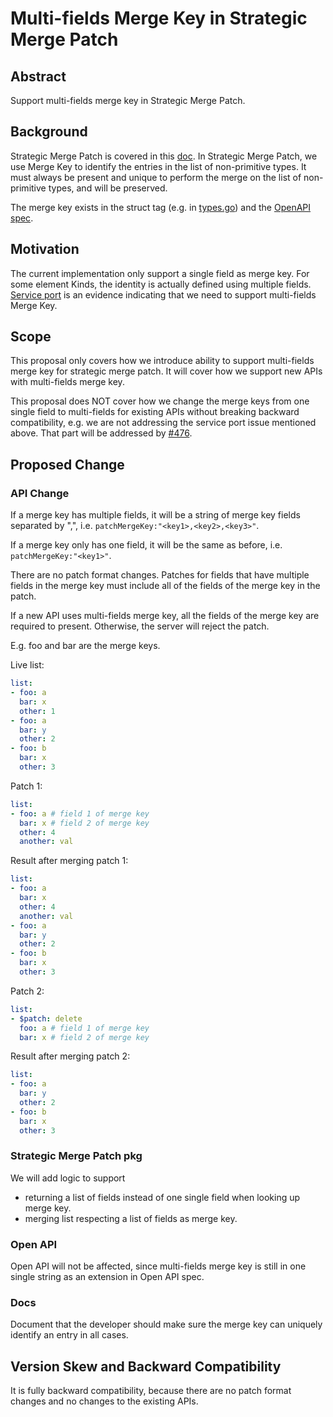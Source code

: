 # Multi-fields Merge Key in Strategic Merge Patch

## Abstract

Support multi-fields merge key in Strategic Merge Patch.

## Background

Strategic Merge Patch is covered in this [doc](/contributors/devel/strategic-merge-patch.md).
In Strategic Merge Patch, we use Merge Key to identify the entries in the list of non-primitive types.
It must always be present and unique to perform the merge on the list of non-primitive types,
and will be preserved.

The merge key exists in the struct tag (e.g. in [types.go](https://github.com/kubernetes/kubernetes/blob/5a9759b0b41d5e9bbd90d5a8f3a4e0a6c0b23b47/pkg/api/v1/types.go#L2831))
and the [OpenAPI spec](https://git.k8s.io/kubernetes/api/openapi-spec/swagger.json).

## Motivation

The current implementation only support a single field as merge key.
For some element Kinds, the identity is actually defined using multiple fields.
[Service port](https://github.com/kubernetes/kubernetes/issues/39188) is an evidence indicating that
we need to support multi-fields Merge Key.

## Scope

This proposal only covers how we introduce ability to support multi-fields merge key for strategic merge patch.
It will cover how we support new APIs with multi-fields merge key.

This proposal does NOT cover how we change the merge keys from one single field to multi-fields
for existing APIs without breaking backward compatibility,
e.g. we are not addressing the service port issue mentioned above.
That part will be addressed by [#476](https://github.com/kubernetes/community/pull/476).

## Proposed Change

### API Change

If a merge key has multiple fields, it will be a string of merge key fields separated by ",", i.e. `patchMergeKey:"<key1>,<key2>,<key3>"`.

If a merge key only has one field, it will be the same as before, i.e. `patchMergeKey:"<key1>"`.

There are no patch format changes.
Patches for fields that have multiple fields in the merge key must include all of the fields of the merge key in the patch.

If a new API uses multi-fields merge key, all the fields of the merge key are required to present.
Otherwise, the server will reject the patch.

E.g.
foo and bar are the merge keys.

Live list:
```yaml
list:
- foo: a
  bar: x
  other: 1
- foo: a
  bar: y
  other: 2
- foo: b
  bar: x
  other: 3
```

Patch 1:
```yaml
list:
- foo: a # field 1 of merge key
  bar: x # field 2 of merge key
  other: 4
  another: val
```

Result after merging patch 1:
```yaml
list:
- foo: a
  bar: x
  other: 4
  another: val
- foo: a
  bar: y
  other: 2
- foo: b
  bar: x
  other: 3
```

Patch 2:
```yaml
list:
- $patch: delete
  foo: a # field 1 of merge key
  bar: x # field 2 of merge key
```

Result after merging patch 2:
```yaml
list:
- foo: a
  bar: y
  other: 2
- foo: b
  bar: x
  other: 3
```

### Strategic Merge Patch pkg

We will add logic to support
- returning a list of fields instead of one single field when looking up merge key.
- merging list respecting a list of fields as merge key.

### Open API

Open API will not be affected,
since multi-fields merge key is still in one single string as an extension in Open API spec.

### Docs

Document that the developer should make sure the merge key can uniquely identify an entry in all cases.

## Version Skew and Backward Compatibility

It is fully backward compatibility,
because there are no patch format changes and no changes to the existing APIs.
